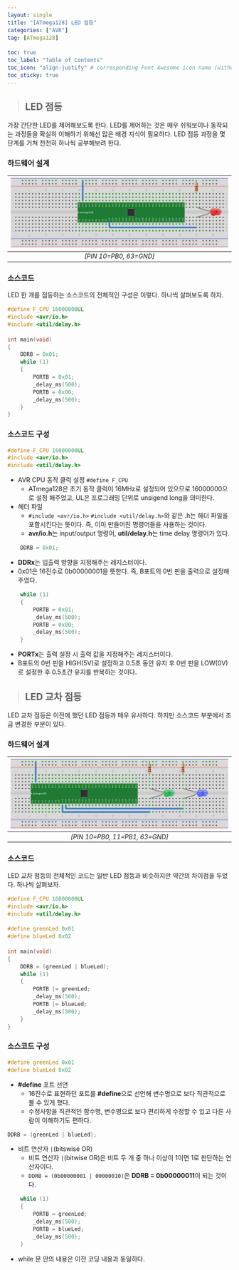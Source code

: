```yaml
---
layout: single
title: "[ATmega128] LED 점등"
categories: ["AVR"]
tag: [ATmega128]

toc: true
toc_label: "Table of Contents"
toc_icon: "align-justify" # corresponding Font Awesome icon name (without fa prefix)
toc_sticky: true
---
```


> ## LED 점등

가장 간단한 LED를 제어해보도록 한다. LED를 제어하는 것은 매우 쉬워보이나 동작되는 과정들을 확실히 이해하기 위해선 많은 배경 지식이 필요하다. LED 점등 과정을 몇 단계를 거쳐 천천히 하나씩 공부해보려 한다.

### 하드웨어 설계

|![blog](https://github.com/JiJinWoo/JiJinWoo.github.io/blob/master/assets/images/avrblog/led1.PNG?raw=true )|
|:--:|
|*[PIN 10=PB0, 63=GND]*|

### 소스코드
LED 한 개를 점등하는 소스코드의 전체적인 구성은 이렇다. 하나씩 살펴보도록 하자.  

```cpp
#define F_CPU 16000000UL
#include <avr/io.h>
#include <util/delay.h>

int main(void)
{
	DDRB = 0x01;
	while (1)
	{
		PORTB = 0x01;
		_delay_ms(500);
		PORTB = 0x00;
		_delay_ms(500);
	}
}
```

### 소스코드 구성 

```cpp
#define F_CPU 16000000UL
#include <avr/io.h>
#include <util/delay.h>
```
*  AVR CPU 동작 클럭 설정 ```#define F_CPU```
	* ATmega128은 초기 동작 클럭이 16MHz로 설정되어 있으므로 16000000으로 설정 해주었고, UL은 프로그래밍 단위로 unsigend long을 의미한다.
* 헤더 파일
	* ```#include <avr/io.h>``` ```#include <util/delay.h>```와 같은 .h는 헤더 파일을 포함시킨다는 뜻이다. 즉, 이미 만들어진 명령어들을 사용하는 것이다. 
	* **avr/io.h**는 input/output 명령어, **util/delay.h**는 time delay 명령어가 있다.

```cpp
	DDRB = 0x01;
```
* **DDRx**는 입출력 방향을 지정해주는 레지스터이다. 
* 0x01은 16진수로 0b00000001을 뜻한다. 즉, B포트의 0번 핀을 출력으로 설정해주었다.   

```cpp
	while (1)
	{
		PORTB = 0x01;
		_delay_ms(500);
		PORTB = 0x00;
		_delay_ms(500);
	}
```
* **PORTx**는 출력 설정 시 출력 값을 지정해주는 레지스터이다. 
* B포트의 0번 핀을 HIGH(5V)로 설정하고 0.5초 동안 유지 후 0번 핀을 LOW(0V)로 설정한 후 0.5초간 유지를 반복하는 것이다.  

> ## LED 교차 점등

LED 교차 점등은 이전에 했던 LED 점등과 매우 유사하다. 하지만 소스코드 부분에서 조금 변경한 부분이 있다.

### 하드웨어 설계

| ![blog](https://github.com/JiJinWoo/JiJinWoo.github.io/blob/master/assets/images/avrblog/led2.PNG?raw=true)  |
|:---:|
|*[PIN 10=PB0, 11=PB1, 63=GND]*|

### 소스코드
LED 교차 점등의 전체적인 코드는 일반 LED 점등과 비슷하지만 약간의 차이점을 두었다. 하나씩 살펴보자.

```cpp
#define F_CPU 16000000UL
#include <avr/io.h>
#include <util/delay.h>

#define greenLed 0x01
#define blueLed	0x02

int main(void)
{
	DDRB = (greenLed | blueLed);
	while (1)
	{
		PORTB |= greenLed;
		_delay_ms(500);
		PORTB |= blueLed;
		_delay_ms(500);
	}
}
```  


### 소스코드 구성

```cpp
#define greenLed 0x01
#define blueLed	0x02
```

* **#define** 포트 선언
	* 16진수로 표현하던 포트를 **#define**으로 선언해 변수명으로 보다 직관적으로 볼 수 있게 했다.
	* 수정사항을 직관적인 함수명, 변수명으로 보다 편리하게 수정할 수 있고 다른 사람이 이해하기도 편하다.

```cpp 
DDRB = (greenLed | blueLed); 
```
* 비트 연산자 ```|```(bitswise OR)
	* 비트 연산자 ```|```(bitwise OR)은 비트 두 개 중 하나 이상이 1이면 1로 판단하는 연산자이다.
	* ```DDRB = (0b00000001 | 00000010)```은 **DDRB = 0b00000011**이 되는 것이다.

```cpp
	while (1)
	{
		PORTB = greenLed;
		_delay_ms(500);
		PORTB = blueLed;
		_delay_ms(500);
	}
```
* while 문 안의 내용은 이전 코딩 내용과 동일하다.
